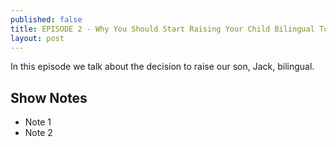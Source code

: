 ```yaml
---
published: false
title: EPISODE 2 - Why You Should Start Raising Your Child Bilingual Today
layout: post
---
```

In this episode we talk about the decision to raise our son, Jack, bilingual.

## Show Notes
- Note 1
- Note 2
